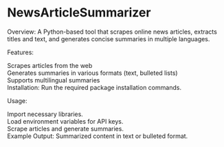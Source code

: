 # NewsArticleSummarizer<br>
Overview: A Python-based tool that scrapes online news articles, extracts titles and text, and generates concise summaries in multiple languages.

Features:

Scrapes articles from the web<br>
Generates summaries in various formats (text, bulleted lists)<br>
Supports multilingual summaries<br>
Installation: Run the required package installation commands.<br>

Usage:

Import necessary libraries.<br>
Load environment variables for API keys.<br>
Scrape articles and generate summaries.<br>
Example Output: Summarized content in text or bulleted format.
